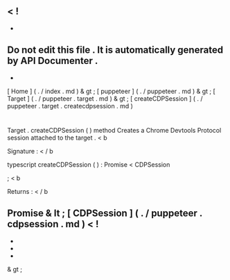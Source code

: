 <
!
-
-
Do
not
edit
this
file
.
It
is
automatically
generated
by
API
Documenter
.
-
-
>
[
Home
]
(
.
/
index
.
md
)
&
gt
;
[
puppeteer
]
(
.
/
puppeteer
.
md
)
&
gt
;
[
Target
]
(
.
/
puppeteer
.
target
.
md
)
&
gt
;
[
createCDPSession
]
(
.
/
puppeteer
.
target
.
createcdpsession
.
md
)
#
#
Target
.
createCDPSession
(
)
method
Creates
a
Chrome
Devtools
Protocol
session
attached
to
the
target
.
<
b
>
Signature
:
<
/
b
>
typescript
createCDPSession
(
)
:
Promise
<
CDPSession
>
;
<
b
>
Returns
:
<
/
b
>
Promise
&
lt
;
[
CDPSession
]
(
.
/
puppeteer
.
cdpsession
.
md
)
<
!
-
-
-
-
>
&
gt
;
